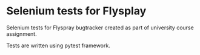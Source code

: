 # Selenium tests for Flysplay

Selenium tests for Flyspray bugtracker created as part of university course assignment.

Tests are written using pytest framework.
